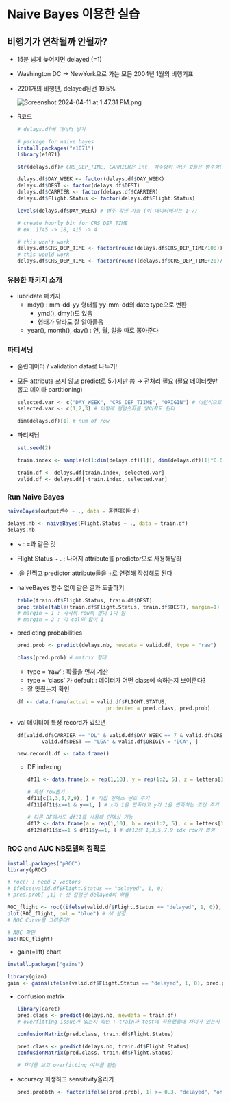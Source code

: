 # Naive Bayes 이용한 실습

## 비행기가 연착될까 안될까?

- 15분 넘게 늦어지면 delayed (=1)
- Washington DC → NewYork으로 가는 모든 2004년 1월의 비행기표
- 2201개의 비행편, delayed된건 19.5%
    
    ![Screenshot 2024-04-11 at 1.47.31 PM.png](https://prod-files-secure.s3.us-west-2.amazonaws.com/7bd8222d-d892-4000-b428-6e3a0d4550f3/b5cb8917-9e43-4dd8-b4bd-5aba2f3e233e/Screenshot_2024-04-11_at_1.47.31_PM.png)
    
- R코드
    
    ```r
    # delays.df에 데이터 넣기 
    
    # package for naive bayes
    install.packages("e1071")
    library(e1071) 
    
    str(delays.df)# CRS_DEP_TIME, CARRIER은 int. 범주형이 아닌 것들은 범주형(factor)로 변환
    
    delays.df$DAY_WEEK <- factor(delays.df$DAY_WEEK)
    delays.df$DEST <- factor(delays.df$DEST)
    delays.df$CARRIER <- factor(delays.df$CARRIER)
    delays.df$Flight.Status <- factor(delays.df$Flight.Status)
    
    levels(delays.df$DAY_WEEK) # 범주 확인 가능 (이 데이터에서는 1~7)
    
    # create hourly bin for CRS_DEP_TIME
    # ex. 1745 -> 18, 415 -> 4
    
    # this won't work
    delays.df$CRS_DEP_TIME <- factor(round(delays.df$CRS_DEP_TIME/100))
    # this would work
    delays.df$CRS_DEP_TIME <- factor(round((delays.df$CRS_DEP_TIME+20)/100))
    
    ```
    

### 유용한 패키지 소개

- lubridate 패키지
    - mdy() : mm-dd-yy 형태를 yy-mm-dd의 date type으로 변환
        - ymd(), dmy()도 있음
        - 형태가 달라도 잘 알아들음
    - year(), month(), day() : 연, 월, 일을 따로 뽑아준다

### 파티셔닝

- 훈련데이터 / validation data로 나누기!
- 모든 attribute 쓰지 않고 predict로 5가지만 씀 → 전처리 필요 (필요 데이터셋만 뽑고 데이타 partitioning)
    
    ```python
    selected.var <- c("DAY_WEEK", "CRS_DEP_TIIME", "ORIGIN") # 이런식으로 이름을적어도 되고,
    selected.var <- c(1,2,3) # 이렇게 컬럼숫자를 넣어줘도 된다 
    
    dim(delays.df)[1] # num of row
    ```
    
- 파티셔닝
    
    ```r
    set.seed(2) 
    
    train.index <- sample(c(1:dim(delays.df)[1]), dim(delays.df)[1]*0.6)
    
    train.df <- delays.df[train.index, selected.var]
    valid.df <- delays.df[-train.index, selected.var]
    ```
    

### Run Naive Bayes

```r
naiveBayes(output변수 ~ ., data = 훈련데이터셋) 

delays.nb <- naiveBayes(Flight.Status ~ ., data = train.df) 
delays.nb
```

- ~ : =과 같은 것
- Flight.Status ~ . : 나머지 attribute를 predictor으로 사용해달라
- .을 안찍고 predictor attribute들을 +로 연결해 작성해도 된다
- naiveBayes 함수 없이 같은 결과 도출하기
    
    ```r
    table(train.df$Flight.Status, train.df$DEST)
    prop.table(table(train.df$Flight.Status, train.df$DEST), margin=1) 
    # margin = 1 : 각각의 row의 합이 1이 됨
    # margin = 2 : 각 col의 합이 1
    ```
    
- predicting probabilities
    
    ```r
    pred.prob <- predict(delays.nb, newdata = valid.df, type = "raw")
    
    class(pred.prob) # matrix 형태 
    ```
    
    - type = ‘raw’ : 확률을 먼저 계산
    - type = ‘class’ 가 default : 데이터가 어떤 class에 속하는지 보여준다?
    - 잘 맞췄는지 확인
    
    ```r
    df <- data.frame(actual = valid.df$FLIGHT.STATUS,
    							 pridected = pred.class, pred.prob) 
    ```
    

- val 데이터에 특정 record가 있으면
    
    ```r
    df[valid.df$CARRIER == "DL" & valid.df$DAY_WEEK == 7 & valid.df$CRS_DEP_TIME == 10 &
    		valid.df$DEST == "LGA" & valid.df$ORIGIN = "DCA", ]
    
    new.record1.df <- data.frame()
    ```
    
    - DF indexing
        
        ```r
        df11 <- data.frame(x = rep(1,10), y = rep(1:2, 5), z = letters[1:10])
        
        # 특정 row뽑기
        df11[c(1,3,5,7,9), ] # 직접 인덱스 번호 주기
        df11[df11$x==1 & y==1, ] # x가 1을 만족하고 y가 1을 만족하는 조건 주기 : 위와 같이 1,3,5,7,9 idx row가 뽑힌다
        
        # 다른 DF에서도 df11를 사용해 인덱싱 가능
        df12 <- data.frame(a = rep(1,10), b = rep(1:2, 5), c = letters[1:10])
        df12[df11$x==1 $ df11$y==1, ] # df12의 1,3,5,7,9 idx row가 뽑힘
        ```
        
    

### ROC and AUC NB모델의 정확도

```r
install.packages("pROC")
library(pROC) 

# roc() : need 2 vectors 
# ifelse(valid.df$Flight.Status == "delayed", 1, 0)
# pred.prob[ ,1] : 첫 컬럼인 delayed의 확률

ROC_flight <- roc((ifelse(valid.df$Flight.Status == "delayed", 1, 0)), pred.prob[ ,1])
plot(ROC_flight, col = "blue") # 색 설정
# ROC Curve를 그려준다! 

# AUC 확인 
auc(ROC_flight) 
```

- gain(=lift) chart

```r
install.packages("gains")

library(gian)
gain <- gains(ifelse(valid.df$Flight.Status == "delayed", 1, 0), pred.prob[ ,1], groups = 10)

```

- confusion matrix
    
    ```r
    library(caret)
    pred.class <- predict(delays.nb, newdata = train.df)
    # overfitting issue가 있는지 확인 : train과 test에 적용했을때 차이가 있는지 확인
    
    confusionMatrix(pred.class, train.df$Flight.Status) 
    
    pred.class <- predict(delays.nb, train.df$Flight.Status)
    confusionMatrix(pred.class, train.df$Flight.Status) 
    
    # 차이를 보고 overfitting 여부를 판단 
    ```
    
- accuracy 희생하고 sensitivity올리기
  ```r
  pred.probbth <- factor(ifelse(pred.prob[, 1] >= 0.3, "delayed", "ontime"))
  ```